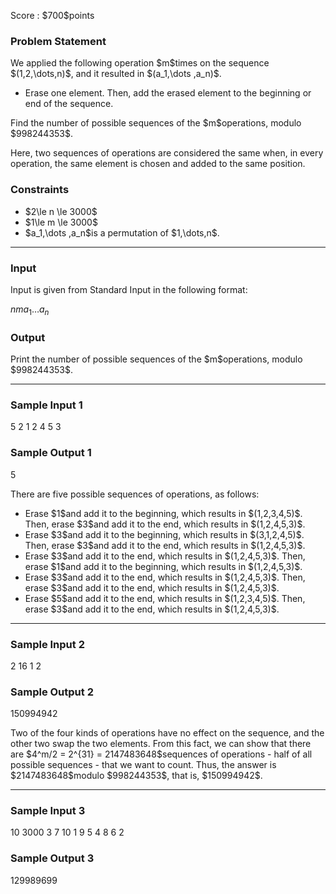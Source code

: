 
<div>

<span>

<span>

<p>
Score : $700$points
</p>

<div>

<section>

### **Problem Statement**

<p>
We applied the following operation $m$times on the sequence $(1,2,\dots,n)$, and it resulted in $(a_1,\dots ,a_n)$.
</p>

<ul>

<li>
Erase one element. Then, add the erased element to the beginning or end of the sequence.
</li>

</ul>

<p>
Find the number of possible sequences of the $m$operations, modulo $998244353$.
</p>

<p>
Here, two sequences of operations are considered the same when, in every operation, the same element is chosen and added to the same position.
</p>

</section>

</div>

<div>

<section>

### **Constraints**

<ul>

<li>
$2\le n \le 3000$
</li>

<li>
$1\le m \le 3000$
</li>

<li>
$a_1,\dots ,a_n$is a permutation of $1,\dots,n$.
</li>

</ul>

</section>

</div>

---

<div>

<div>

<section>

### **Input**

<p>
Input is given from Standard Input in the following format:
</p>

<div>

$n$$m$$a_1$$\dots$$a_n$
</div>

</section>

</div>

<div>

<section>

### **Output**

<p>
Print the number of possible sequences of the $m$operations, modulo $998244353$.
</p>

</section>

</div>

</div>

---

<div>

<section>

### **Sample Input 1**

<div>

5 2
1 2 4 5 3

</div>

</section>

</div>

<div>

<section>

### **Sample Output 1**

<div>

5

</div>

<p>
There are five possible sequences of operations, as follows:
</p>

<ul>

<li>
Erase $1$and add it to the beginning, which results in $(1,2,3,4,5)$. Then, erase $3$and add it to the end, which results in $(1,2,4,5,3)$.
</li>

<li>
Erase $3$and add it to the beginning, which results in $(3,1,2,4,5)$. Then, erase $3$and add it to the end, which results in $(1,2,4,5,3)$.
</li>

<li>
Erase $3$and add it to the end, which results in $(1,2,4,5,3)$. Then, erase $1$and add it to the beginning, which results in $(1,2,4,5,3)$.
</li>

<li>
Erase $3$and add it to the end, which results in $(1,2,4,5,3)$. Then, erase $3$and add it to the end, which results in $(1,2,4,5,3)$.
</li>

<li>
Erase $5$and add it to the end, which results in $(1,2,3,4,5)$. Then, erase $3$and add it to the end, which results in $(1,2,4,5,3)$.
</li>

</ul>

</section>

</div>

---

<div>

<section>

### **Sample Input 2**

<div>

2 16
1 2

</div>

</section>

</div>

<div>

<section>

### **Sample Output 2**

<div>

150994942

</div>

<p>
Two of the four kinds of operations have no effect on the sequence, and the other two swap the two elements.
From this fact, we can show that there are $4^m/2 = 2^{31} = 2147483648$sequences of operations - half of all possible sequences - that we want to count.
Thus, the answer is $2147483648$modulo $998244353$, that is, $150994942$.
</p>

</section>

</div>

---

<div>

<section>

### **Sample Input 3**

<div>

10 3000
3 7 10 1 9 5 4 8 6 2

</div>

</section>

</div>

<div>

<section>

### **Sample Output 3**

<div>

129989699

</div>

</section>

</div>

</span>

</span>

</div>
